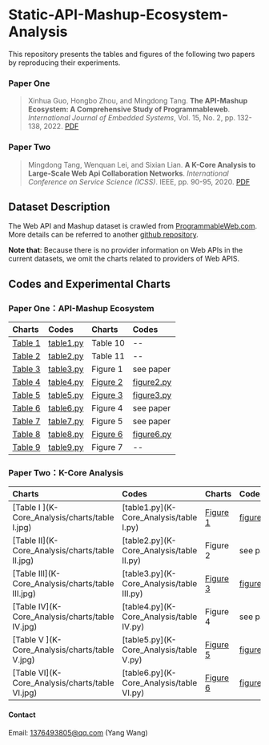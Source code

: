 # Static-API-Mashup-Ecosystem-Analysis
This repository presents the tables and figures of the following two papers by reproducing their experiments.
### Paper One
> Xinhua Guo, Hongbo Zhou, and Mingdong Tang. **The API-Mashup Ecosystem: A Comprehensive Study of Programmableweb**. *International Journal of Embedded Systems*, Vol. 15, No. 2, pp. 132-138, 2022. [PDF](https://pan.baidu.com/s/1hLxHSbqxXINt5dFeMK5CNw?pwd=kang)

### Paper Two
> Mingdong Tang, Wenquan Lei, and Sixian Lian. **A K-Core Analysis to Large-Scale Web Api Collaboration Networks**. *International Conference on Service Science (ICSS)*. IEEE, pp. 90-95, 2020. [PDF](https://pan.baidu.com/s/19l4qz0u1nOfoPpDcW96i5g?pwd=kang)
## Dataset Description
The Web API and Mashup dataset is crawled from [ProgrammableWeb.com](https://www.programmableweb.com/). More details can be referred to another [github repository](https://github.com/IntelligentServiceLab/Web-Service-Crawler). 

**Note that**: Because there is no provider information on Web APIs in the current datasets, we omit the charts related to providers of Web APIS.

## Codes and Experimental Charts
### Paper One：API-Mashup Ecosystem
Charts | Codes | Charts | Codes
 :- | :- |  :- | :-
[Table 1](API-Mashup_Ecosystem/charts/table1.jpg)  | [table1.py](API-Mashup_Ecosystem/table1.py) | Table 10 | --
[Table 2](API-Mashup_Ecosystem/charts/table2.jpg)  | [table2.py](API-Mashup_Ecosystem/table2.py) | Table 11 | --
[Table 3](API-Mashup_Ecosystem/charts/table3.jpg)  | [table3.py](API-Mashup_Ecosystem/table3.py) | Figure 1 | see paper
[Table 4](API-Mashup_Ecosystem/charts/table4.jpg)  | [table4.py](API-Mashup_Ecosystem/table4.py) | [Figure 2](API-Mashup_Ecosystem/charts/figure2.jpg) | [figure2.py](API-Mashup_Ecosystem/figure2.py)
[Table 5](API-Mashup_Ecosystem/charts/table5.jpg)  | [table5.py](API-Mashup_Ecosystem/table5.py) | [Figure 3](API-Mashup_Ecosystem/charts/figure3.jpg) | [figure3.py](API-Mashup_Ecosystem/figure3.py)
[Table 6](API-Mashup_Ecosystem/charts/table6.jpg)  | [table6.py](API-Mashup_Ecosystem/table6.py) | Figure 4 | see paper
[Table 7](API-Mashup_Ecosystem/charts/table7.jpg)  | [table7.py](API-Mashup_Ecosystem/table7.py) | Figure 5 | see paper
[Table 8](API-Mashup_Ecosystem/charts/table8.jpg)  | [table8.py](API-Mashup_Ecosystem/table8.py) | [Figure 6](API-Mashup_Ecosystem/charts/figure6.jpg) | [figure6.py](API-Mashup_Ecosystem/figure6.py)
[Table 9](API-Mashup_Ecosystem/charts/table9.jpg)  | [table9.py](API-Mashup_Ecosystem/table9.py) | Figure 7 | --

### Paper Two：K-Core Analysis
Charts | Codes | Charts | Codes
 :- | :- |  :- | :-
[Table I ](K-Core_Analysis/charts/table I.jpg)   | [table1.py](K-Core_Analysis/table I.py)  | [Figure 1](K-Core_Analysis/charts/figure1.jpg) | [figure1.py](K-Core_Analysis/figure1.py)
[Table II](K-Core_Analysis/charts/table II.jpg)  | [table2.py](K-Core_Analysis/table II.py) | Figure 2 | see paper
[Table III](K-Core_Analysis/charts/table III.jpg)| [table3.py](K-Core_Analysis/table III.py)| [Figure 3](K-Core_Analysis/charts/figure3.jpg) | [figure3.py](K-Core_Analysis/figure3.py)
[Table IV](K-Core_Analysis/charts/table IV.jpg)  | [table4.py](K-Core_Analysis/table IV.py) | Figure 4 | see paper
[Table V ](K-Core_Analysis/charts/table V.jpg)   | [table5.py](K-Core_Analysis/table V.py)  | [Figure 5](K-Core_Analysis/charts/figure5.jpg) | [figure5.py](K-Core_Analysis/figure5.py)
[Table VI](K-Core_Analysis/charts/table VI.jpg)  | [table6.py](K-Core_Analysis/table VI.py) | [Figure 6](K-Core_Analysis/charts/figure6.jpg) | [figure6.py](K-Core_Analysis/figure6.py)

#### Contact
Email: 1376493805@qq.com (Yang Wang)
